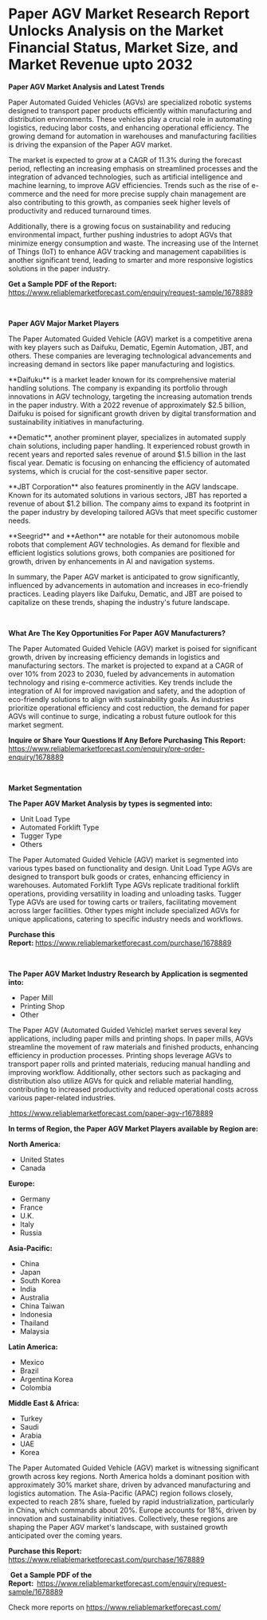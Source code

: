 <p><h1>Paper AGV Market Research Report Unlocks Analysis on the Market Financial Status, Market Size, and Market Revenue upto 2032</h1></p><p><strong>Paper AGV Market Analysis and Latest Trends</strong></p>
<p><p>Paper Automated Guided Vehicles (AGVs) are specialized robotic systems designed to transport paper products efficiently within manufacturing and distribution environments. These vehicles play a crucial role in automating logistics, reducing labor costs, and enhancing operational efficiency. The growing demand for automation in warehouses and manufacturing facilities is driving the expansion of the Paper AGV market.</p><p>The market is expected to grow at a CAGR of 11.3% during the forecast period, reflecting an increasing emphasis on streamlined processes and the integration of advanced technologies, such as artificial intelligence and machine learning, to improve AGV efficiencies. Trends such as the rise of e-commerce and the need for more precise supply chain management are also contributing to this growth, as companies seek higher levels of productivity and reduced turnaround times.</p><p>Additionally, there is a growing focus on sustainability and reducing environmental impact, further pushing industries to adopt AGVs that minimize energy consumption and waste. The increasing use of the Internet of Things (IoT) to enhance AGV tracking and management capabilities is another significant trend, leading to smarter and more responsive logistics solutions in the paper industry.</p></p>
<p><strong>Get a Sample PDF of the Report:&nbsp;</strong> <a href="https://www.reliablemarketforecast.com/enquiry/request-sample/1678889?utm_campaign=3525&utm_medium=2&utm_source=Github&utm_content=ia&utm_term=24032025&utm_id=paper-agv">https://www.reliablemarketforecast.com/enquiry/request-sample/1678889</a></p>
<p>&nbsp;</p>
<p><strong>Paper AGV Major Market Players</strong></p>
<p><p>The Paper Automated Guided Vehicle (AGV) market is a competitive arena with key players such as Daifuku, Dematic, Egemin Automation, JBT, and others. These companies are leveraging technological advancements and increasing demand in sectors like paper manufacturing and logistics.</p><p>**Daifuku** is a market leader known for its comprehensive material handling solutions. The company is expanding its portfolio through innovations in AGV technology, targeting the increasing automation trends in the paper industry. With a 2022 revenue of approximately $2.5 billion, Daifuku is poised for significant growth driven by digital transformation and sustainability initiatives in manufacturing.</p><p>**Dematic**, another prominent player, specializes in automated supply chain solutions, including paper handling. It experienced robust growth in recent years and reported sales revenue of around $1.5 billion in the last fiscal year. Dematic is focusing on enhancing the efficiency of automated systems, which is crucial for the cost-sensitive paper sector.</p><p>**JBT Corporation** also features prominently in the AGV landscape. Known for its automated solutions in various sectors, JBT has reported a revenue of about $1.2 billion. The company aims to expand its footprint in the paper industry by developing tailored AGVs that meet specific customer needs.</p><p>**Seegrid** and **Aethon** are notable for their autonomous mobile robots that complement AGV technologies. As demand for flexible and efficient logistics solutions grows, both companies are positioned for growth, driven by enhancements in AI and navigation systems.</p><p>In summary, the Paper AGV market is anticipated to grow significantly, influenced by advancements in automation and increases in eco-friendly practices. Leading players like Daifuku, Dematic, and JBT are poised to capitalize on these trends, shaping the industry's future landscape.</p></p>
<p>&nbsp;</p>
<p><strong>What Are The Key Opportunities For Paper AGV Manufacturers?</strong></p>
<p><p>The Paper Automated Guided Vehicle (AGV) market is poised for significant growth, driven by increasing efficiency demands in logistics and manufacturing sectors. The market is projected to expand at a CAGR of over 10% from 2023 to 2030, fueled by advancements in automation technology and rising e-commerce activities. Key trends include the integration of AI for improved navigation and safety, and the adoption of eco-friendly solutions to align with sustainability goals. As industries prioritize operational efficiency and cost reduction, the demand for paper AGVs will continue to surge, indicating a robust future outlook for this market segment.</p></p>
<p><strong>Inquire or Share Your Questions If Any Before Purchasing This Report:</strong> <a href="https://www.reliablemarketforecast.com/enquiry/pre-order-enquiry/1678889?utm_campaign=3525&utm_medium=2&utm_source=Github&utm_content=ia&utm_term=24032025&utm_id=paper-agv">https://www.reliablemarketforecast.com/enquiry/pre-order-enquiry/1678889</a></p>
<p>&nbsp;</p>
<p><strong>Market Segmentation</strong></p>
<p><strong>The Paper AGV Market Analysis by types is segmented into:</strong></p>
<p><ul><li>Unit Load Type</li><li>Automated Forklift Type</li><li>Tugger Type</li><li>Others</li></ul></p>
<p><p>The Paper Automated Guided Vehicle (AGV) market is segmented into various types based on functionality and design. Unit Load Type AGVs are designed to transport bulk goods or crates, enhancing efficiency in warehouses. Automated Forklift Type AGVs replicate traditional forklift operations, providing versatility in loading and unloading tasks. Tugger Type AGVs are used for towing carts or trailers, facilitating movement across larger facilities. Other types might include specialized AGVs for unique applications, catering to specific industry needs and workflows.</p></p>
<p><strong>Purchase this Report:&nbsp;</strong><a href="https://www.reliablemarketforecast.com/purchase/1678889?utm_campaign=3525&utm_medium=2&utm_source=Github&utm_content=ia&utm_term=24032025&utm_id=paper-agv">https://www.reliablemarketforecast.com/purchase/1678889</a></p>
<p>&nbsp;</p>
<p><strong>The Paper AGV Market Industry Research by Application is segmented into:</strong></p>
<p><ul><li>Paper Mill</li><li>Printing Shop</li><li>Other</li></ul></p>
<p><p>The Paper AGV (Automated Guided Vehicle) market serves several key applications, including paper mills and printing shops. In paper mills, AGVs streamline the movement of raw materials and finished products, enhancing efficiency in production processes. Printing shops leverage AGVs to transport paper rolls and printed materials, reducing manual handling and improving workflow. Additionally, other sectors such as packaging and distribution also utilize AGVs for quick and reliable material handling, contributing to increased productivity and reduced operational costs across various paper-related industries.</p></p>
<p><a href="https://www.reliablemarketforecast.com/paper-agv-r1678889?utm_campaign=3525&utm_medium=2&utm_source=Github&utm_content=ia&utm_term=24032025&utm_id=paper-agv">&nbsp;https://www.reliablemarketforecast.com/paper-agv-r1678889</a></p>
<p><strong>In terms of Region, the Paper AGV Market Players available by Region are:</strong></p>
<p>
    <p> <strong> North America: </strong>
        <ul>
            <li>United States</li>
            <li>Canada</li>
        </ul>
        </p> 
    <p> <strong> Europe: </strong>
        <ul>
            <li>Germany</li>
            <li>France</li>
            <li>U.K.</li>
            <li>Italy</li>
            <li>Russia</li>
        </ul>
        </p> 
    <p> <strong> Asia-Pacific: </strong>
        <ul>
            <li>China</li>
            <li>Japan</li>
            <li>South Korea</li>
            <li>India</li>
            <li>Australia</li>
            <li>China Taiwan</li>
            <li>Indonesia</li>
            <li>Thailand</li>
            <li>Malaysia</li>
        </ul>
        </p> 
    <p> <strong> Latin America: </strong>
        <ul>
            <li>Mexico</li>
            <li>Brazil</li>
            <li>Argentina Korea</li>
            <li>Colombia</li>
        </ul>
        </p> 
    <p> <strong> Middle East & Africa: </strong>
        <ul>
            <li>Turkey</li>
            <li>Saudi</li>
            <li>Arabia</li>
            <li>UAE</li>
            <li>Korea</li>
        </ul>
    </p>
    </p>
<p><p>The Paper Automated Guided Vehicle (AGV) market is witnessing significant growth across key regions. North America holds a dominant position with approximately 30% market share, driven by advanced manufacturing and logistics automation. The Asia-Pacific (APAC) region follows closely, expected to reach 28% share, fueled by rapid industrialization, particularly in China, which commands about 20%. Europe accounts for 18%, driven by innovation and sustainability initiatives. Collectively, these regions are shaping the Paper AGV market's landscape, with sustained growth anticipated over the coming years.</p></p>
<p><strong>Purchase this Report: </strong><a href="https://www.reliablemarketforecast.com/purchase/1678889?utm_campaign=3525&utm_medium=2&utm_source=Github&utm_content=ia&utm_term=24032025&utm_id=paper-agv">https://www.reliablemarketforecast.com/purchase/1678889</a></p>
<p>&nbsp;<strong>Get a Sample PDF of the Report:&nbsp;&nbsp;</strong><a href="https://www.reliablemarketforecast.com/enquiry/request-sample/1678889?utm_campaign=3525&utm_medium=2&utm_source=Github&utm_content=ia&utm_term=24032025&utm_id=paper-agv">https://www.reliablemarketforecast.com/enquiry/request-sample/1678889</a></p>
<p><strong></strong></p>
<p>Check more reports on <a href="https://www.reliablemarketforecast.com/?utm_campaign=3525&utm_medium=2&utm_source=Github&utm_content=ia&utm_term=24032025&utm_id=paper-agv">https://www.reliablemarketforecast.com/</a></p>